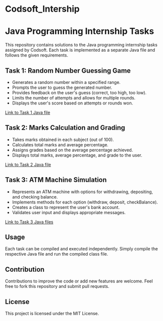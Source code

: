 # Codsoft_Intership

# Java Programming Internship Tasks

This repository contains solutions to the Java programming internship tasks assigned by Codsoft. Each task is implemented as a separate Java file and follows the given requirements.

## Task 1: Random Number Guessing Game

- Generates a random number within a specified range.
- Prompts the user to guess the generated number.
- Provides feedback on the user's guess (correct, too high, too low).
- Limits the number of attempts and allows for multiple rounds.
- Displays the user's score based on attempts or rounds won.

[Link to Task 1 Java file](task1/RandomNumberGuessingGame.java)

## Task 2: Marks Calculation and Grading

- Takes marks obtained in each subject (out of 100).
- Calculates total marks and average percentage.
- Assigns grades based on the average percentage achieved.
- Displays total marks, average percentage, and grade to the user.

[Link to Task 2 Java file](task2/MarksCalculationAndGrading.java)

## Task 3: ATM Machine Simulation

- Represents an ATM machine with options for withdrawing, depositing, and checking balance.
- Implements methods for each option (withdraw, deposit, checkBalance).
- Creates a class to represent the user's bank account.
- Validates user input and displays appropriate messages.

[Link to Task 3 Java files](task3/)

## Usage

Each task can be compiled and executed independently. Simply compile the respective Java file and run the compiled class file.

## Contribution
Contributions to improve the code or add new features are welcome. Feel free to fork this repository and submit pull requests.

## License
This project is licensed under the MIT License.

